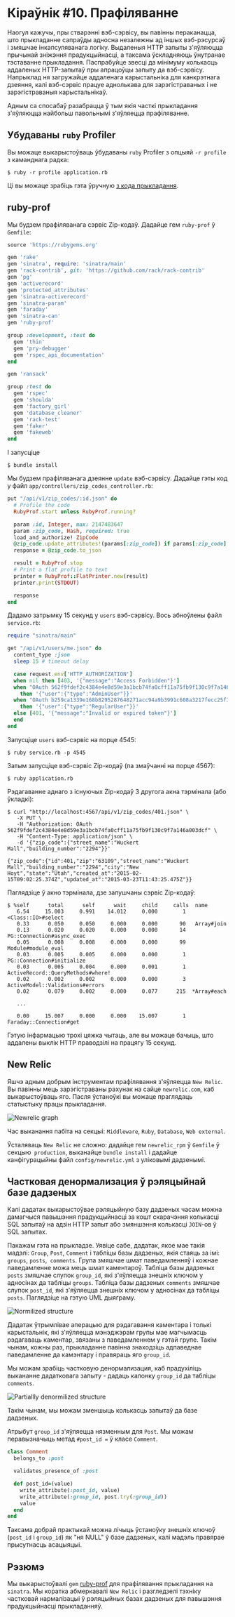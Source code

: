 Кіраўнік #10. Прафіляванне
==========================

Наогул кажучы, пры стварэнні вэб-сэрвісу, вы павінны пераканацца, што прыкладанне сапраўды адносна незалежны ад іншых вэб-рэсурсаў і змяшчае інкапсуляванага логіку. Выдаленыя HTTP запыты з'яўляюцца прычынай зніжэння прадукцыйнасці, а таксама ўскладняюць ўнутранае тэставанне прыкладання. Паспрабуйце звесці да мінімуму колькасць аддаленых HTTP-запытаў пры апрацоўцы запыту да вэб-сэрвісу. Напрыклад ня загружайце аддаленага карыстальніка для канкрэтнага дзеяння, калі вэб-сэрвіс працуе аднолькава для зарэгістраваных і не зарэгістраваныя карыстальнікаў.

Адным са спосабаў разабрацца ў тым якія часткі прыкладання з'яўляюцца найбольш павольнымі з'яўляецца прафіляванне.

## <a name="ruby-built-in-profiler"></a>Убудаваны `ruby` Profiler

Вы можаце выкарыстоўваць ўбудаваны `ruby` Profiler з опцыяй `-r profile` з каманднага радка:

    $ ruby -r profile application.rb

Ці вы можаце зрабіць гэта ўручную [з кода прыкладання](http://stackoverflow.com/questions/4347466/whats-the-best-way-to-profile-a-sinatra-application).

## <a name="ruby-prof"></a>ruby-prof

Мы будзем прафіляванага сэрвіс Zip-кодаў. Дадайце гем `ruby-prof` ў `Gemfile`:

```ruby
source 'https://rubygems.org'

gem 'rake'
gem 'sinatra', require: 'sinatra/main'
gem 'rack-contrib', git: 'https://github.com/rack/rack-contrib'
gem 'pg'
gem 'activerecord'
gem 'protected_attributes'
gem 'sinatra-activerecord'
gem 'sinatra-param'
gem 'faraday'
gem 'sinatra-can'
gem 'ruby-prof'

group :development, :test do
  gem 'thin'
  gem 'pry-debugger'
  gem 'rspec_api_documentation'
end

gem 'ransack'

group :test do
  gem 'rspec'
  gem 'shoulda'
  gem 'factory_girl'
  gem 'database_cleaner'
  gem 'rack-test'
  gem 'faker'
  gem 'fakeweb'
end
```

І запусціце

    $ bundle install

Мы будзем прафіляванага дзеянне `update` вэб-сэрвісу. Дадайце гэты код у файл `app/controllers/zip_codes_controller.rb`:

```ruby
put "/api/v1/zip_codes/:id.json" do
  # Profile the code
  RubyProf.start unless RubyProf.running?

  param :id, Integer, max: 2147483647
  param :zip_code, Hash, required: true
  load_and_authorize! ZipCode
  @zip_code.update_attributes!(params[:zip_code]) if params[:zip_code].any?
  response = @zip_code.to_json

  result = RubyProf.stop
  # Print a flat profile to text
  printer = RubyProf::FlatPrinter.new(result)
  printer.print(STDOUT)

  response
end
```

Дадамо затрымку 15 секунд у `users` вэб-сэрвісу. Вось абноўлены файл `service.rb`:

```ruby
require "sinatra/main"

get "/api/v1/users/me.json" do
  content_type :json
  sleep 15 # timeout delay

  case request.env['HTTP_AUTHORIZATION']
  when nil then [403, '{"message":"Access Forbidden"}']
  when "OAuth 562f9fdef2c4384e4e8d59e3a1bcb74fa0cff11a75fb9f130c9f7a146a003dcf"
    then '{"user":{"type":"AdminUser"}}'
  when "OAuth b259ca1339e168b8295287648271acc94a9b3991c608a3217fecc25f369aaa86"
    then '{"user":{"type":"RegularUser"}}'
  else [401, '{"message":"Invalid or expired token"}']
  end
end
```

Запусціце `users` вэб-сэрвіс на порце 4545:

    $ ruby service.rb -p 4545

Затым запусціце вэб-сэрвіс Zip-кодаў (па змаўчанні на порце 4567):

    $ ruby application.rb

Рэдагаванне аднаго з існуючых Zip-кодаў З другога акна тэрмінала (або ўкладкі):

    $ curl "http://localhost:4567/api/v1/zip_codes/401.json" \
       -X PUT \
       -H "Authorization: OAuth 562f9fdef2c4384e4e8d59e3a1bcb74fa0cff11a75fb9f130c9f7a146a003dcf" \
       -H "Content-Type: application/json" \
       -d '{"zip_code":{"street_name":"Wuckert Mall","building_number":"2294"}}'

    {"zip_code":{"id":401,"zip":"63109","street_name":"Wuckert Mall","building_number":"2294","city":"New Hoyt","state":"Utah","created_at":"2015-02-15T09:02:25.374Z","updated_at":"2015-03-23T11:43:25.475Z"}}

Паглядзіце ў акно тэрмінала, дзе запушчаны сэрвіс Zip-кодаў:

    $ %self      total      self      wait     child     calls  name
       6.54     15.003     0.991    14.012     0.000        1   <Class::IO>#select
       0.33      0.050     0.050     0.000     0.000       90   Array#join
       0.13      0.020     0.020     0.000     0.000       14   PG::Connection#async_exec
       0.05      0.008     0.008     0.000     0.000       99   Module#module_eval
       0.03      0.005     0.005     0.000     0.000        1   PG::Connection#initialize
       0.03      0.005     0.004     0.000     0.001        1   ActiveRecord::QueryMethods#where!
       0.02      0.002     0.002     0.000     0.000        3   ActiveModel::Validations#errors
       0.02      0.079     0.002     0.000     0.077      215  *Array#each

       ...

       0.00     15.007     0.000     0.000    15.007        1   Faraday::Connection#get

Гэтую інфармацыю трохі цяжка чытаць, але вы можаце бачыць, што аддалены выклік HTTP праводзілі на працягу 15 секунд.

## <a name="new-relic"></a>New Relic

Яшчэ адным добрым інструментам прафілявання з'яўляецца `New Relic`. Вы павінны мець зарэгістраваны рахунак на сайце `newrelic.com`, каб выкарыстоўваць яго. Пасля ўстаноўкі вы можаце праглядаць статыстыку працы прыкладання.

![Newrelic graph](../static/images/newrelic_rpm_graph.png)

Час выканання пабіта на секцыі: `Middleware`, `Ruby`, `Database`, `Web external`.

Ўсталяваць `New Relic` не сложно: дадайце гем `newrelic_rpm` ў `Gemfile` ў секцыю` production`, выканайце `bundle install` і дадайце канфігурацыйны файл `config/newrelic.yml` з уліковымі дадзенымі.

## <a name="partial-denormalization"></a>Частковая денормализация ў рэляцыйнай базе дадзеных

Калі дадатак выкарыстоўвае рэляцыйную базу дадзеных часам можна дамагчыся павышэння прадукцыйнасці за кошт скарачэння колькасці SQL запытаў на адзін HTTP запыт або змяншэння колькасці `JOIN`-ов ў SQL запытах.

Пакажам гэта на прыкладзе. Уявіце сабе, дадатак, якое мае такія мадэлі: `Group`, `Post`, `Comment` і табліцы базы дадзеных, якія стаяць за імі: `groups`, `posts`,` comments`. Група змяшчае шмат паведамленняў і кожнае паведамленне можа мець шмат каментароў. Табліца базы дадзеных `posts` змяшчае слупок `group_id`, які з'яўляецца знешніх ключом у адносінах да табліцы `groups`. Табліца базы дадзеных `comments` змяшчае слупок `post_id`, які з'яўляецца знешніх ключом у адносінах да табліцы `posts`. Паглядзіце на гэтую UML дыяграму.

![Normilized structure](../static/images/normilized.png)

Дадатак ўтрымлівае аперацыю для рэдагавання каментара і толькі карыстальнік, які з'яўляецца мэнэджэрам групы мае магчымасць рэдагаваць каментар, звязаны з паведамленнем у гэтай групе. Такім чынам, кожны раз, прыкладанне павінна знаходзіць адпаведнае паведамленне да камэнтару і правяраць яго `group_id`.

Мы можам зрабіць частковую денормализация, каб прадухіліць выкананне дадатковага запыту - дадаць калонку `group_id` да табліцы `comments`.

![Partiallly denormilized structure](../static/images/partiallly_denormilized.png)

Такім чынам, мы можам зменшыць колькасць запытаў да базе дадзеных.

Атрыбут `group_id` з'яўляецца нязменным для `Post`. Мы можам перавызначыць метад `#post_id =` ў класе `Comment`.

```ruby
class Comment
  belongs_to :post

  validates_presence_of :post

  def post_id=(value)
    write_attribute(:post_id, value)
    write_attribute(:group_id, post.try(:group_id))
    value
  end
end
```

Таксама добрай практыкай можна лічыць ўстаноўку знешніх ключоў (`post_id` і `group_id`) як "ня NULL" ў базе дадзеных, калі мадэль правярае прысутнасць асацыяцыі.

## <a name="summary"></a>Рэзюмэ

Мы выкарыстоўвалі `gem` [ruby-prof](https://github.com/ruby-prof/ruby-prof) для прафілявання прыкладання на `sinatra`. Мы коратка абмеркавалі `New Relic` і разгледзелі тэхніку частковай нармалізацыі ў рэляцыйных базах дадзеных для павышэння прадукцыйнасці прыкладанняў.
